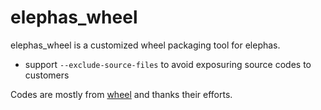 # elephas_wheel
elephas_wheel is a customized wheel packaging tool for elephas.

* support `--exclude-source-files` to avoid exposuring source codes to customers

Codes are mostly from [wheel](https://github.com/pypa/wheel) and thanks their efforts.



